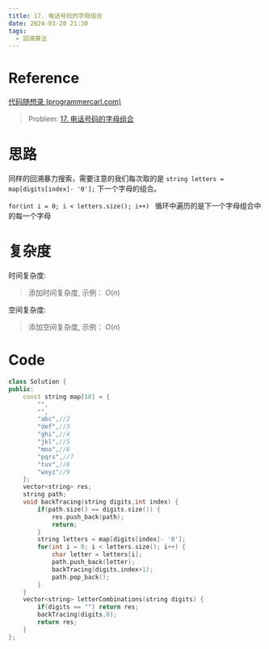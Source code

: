 ```yaml
---
title: 17. 电话号码的字母组合
date: 2024-03-20 21:30
tags:
  - 回溯算法
---
```


# Reference

[代码随想录 (programmercarl.com)](https://www.programmercarl.com/0017.%E7%94%B5%E8%AF%9D%E5%8F%B7%E7%A0%81%E7%9A%84%E5%AD%97%E6%AF%8D%E7%BB%84%E5%90%88.html#%E7%AE%97%E6%B3%95%E5%85%AC%E5%BC%80%E8%AF%BE)

> Problem: [17. 电话号码的字母组合](https://leetcode.cn/problems/letter-combinations-of-a-phone-number/description/)


# 思路

同样的回溯暴力搜索，需要注意的我们每次取的是
`string letters = map[digits[index]- '0'];`
下一个字母的组合。

`for(int i = 0; i < letters.size(); i++) `
循环中遍历的是下一个字母组合中的每一个字母

# 复杂度

时间复杂度:
> 添加时间复杂度, 示例： $O(n)$

空间复杂度:
> 添加空间复杂度, 示例： $O(n)$



# Code
```C++ []
class Solution {
public:
    const string map[10] = {
        "",
        "",
        "abc",//2
        "def",//3
        "ghi",//4
        "jkl",//5
        "mno",//6
        "pqrs",//7
        "tuv",//8
        "wxyz"//9
    };
    vector<string> res;
    string path;
    void backTracing(string digits,int index) {
        if(path.size() == digits.size()) {
            res.push_back(path);
            return;
        }
        string letters = map[digits[index]- '0'];
        for(int i = 0; i < letters.size(); i++) {
            char letter = letters[i];
            path.push_back(letter);
            backTracing(digits,index+1);
            path.pop_back();
        }
    } 
    vector<string> letterCombinations(string digits) {
        if(digits == "") return res;
        backTracing(digits,0);
        return res;
    }
};
```
  
